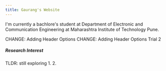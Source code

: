 ```yaml
---
title: Gaurang's Website
---
```


I'm currently a bachlore's student at Department of Electronic and Communication Engineering at Maharashtra Institute of Technology Pune. 

CHANGE: Adding Header Options
CHANGE: Adding Header Options Trial 2

##### Research Interest
TLDR: still exploring
1. 
2. 
